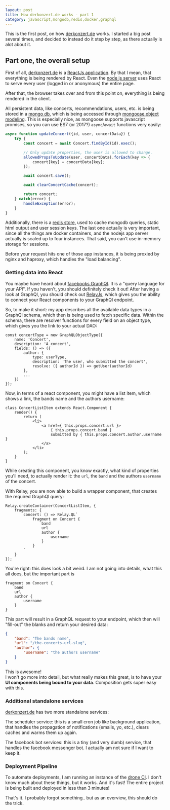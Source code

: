 ```yaml
---
layout: post
title: How derkonzert.de works - part 1
category: javascript,mongodb,redis,docker,graphql
---
```


This is the first post, on how [derkonzert.de] works. I started a big post several times, and decided to instead do it step by step, as there actually is alot about it.

## Part one, the overall setup

First of all, [derkonzert.de] is a [ReactJs application][react]. By that I mean, that everything is being rendered by React. Even the [node js server][nodejs] uses React to serve every user (logged in or anonymous) the entire page.

After that, the browser takes over and from this point on, everything is being rendered in the client.

All persistent data, like concerts, recommendations, users, etc. is being stored in a [mongo db][mongodb], which is being accessed through [mongoose object modeling][mongoose]. This is especially nice, as mongoose supports javascript promises, so you can use ES7 (or 2017?) `async`/`await` functions very easily:

```js
async function updateConcert({id, user, concertData}) {
    try {
        const concert = await Concert.findById(id).exec();

        // Only update properties, the user is allowed to change.
        allowedPropsToUpdate(user, concertData).forEach(key => {
            concert[key] = concertData[key];
        });

        await concert.save();

        await clearConcertCache(concert);

        return concert;
    } catch(error) {
        handleException(error);
    }
}
```

Additionally, there is a [redis store][redis], used to cache mongodb queries, static html output and user session keys. The last one actually is very important, since all the things are docker containers, and the nodejs app server actually is scaled up to four instances. That said, you can't use in-memory storage for sessions.  

Before your request hits one of those app instances, it is being proxied by nginx and haproxy, which handles the "load balancing".

### Getting data into React

You maybe have heard about [facebooks GraphQl][graphql]. It is a "query language for your API". If you haven't, you should definitely check it out! After having a look at GraphQl, you should check out [RelayJs][relay], which gives you the ability to connect your React components to your GraphQl endpoint.

So, to make it short: my app describes all the available data types in a GraphQl schema, which then is being used to fetch specific data. Within the schema, there are resolver functions for every field on an object type, which gives you the link to your actual DAO:

```
const concertType = new GraphQLObjectType({
    name: 'Concert',
    description: 'A concert',
    fields: () => ({
        author: {
            type: userType,
            description: 'The user, who submitted the concert',
            resolve: ({ authorId }) => getUser(authorId)
        },
        ...
    })
});
```

Now, in terms of a react component, you might have a list item, which shows a link, the bands name and the authors username:

```
class ConcertListItem extends React.Component {
    render() {
        return (
            <li>
                <a href={ this.props.concert.url }>
                    { this.props.concert.band }
                    submitted by { this.props.concert.author.username }
                </a>
            </li>
        );
    }
}
```

While creating this component, you know exactly, what kind of properties you'll need, to actually render it: the `url`, the `band` and the authors `username` of the concert.

With Relay, you are now able to build a wrapper component, that creates the required GraphQl query:

```
Relay.createContainer(ConcertListItem, {
    fragments: {
        concert: () => Relay.QL`
            fragment on Concert {
                band
                url
                author {
                    username
                }
            }
        `
    }
});
```

You're right: this does look a bit weird. I am not going into details, what this all does, but the important part is

```
fragment on Concert {
    band
    url
    author {
        username
    }
}
```

This part will result in a GraphQL request to your endpoint, which then will "fill-out" the blanks and return your desired data:

```json
{
    "band": "The bands name",
    "url": "/the-concerts-url-slug",
    "author": {
        "username": "the authors username"
    }
}
```

This is awesome!  
I won't go more into detail, but what really makes this great, is to have your **UI components being bound to your data**. Composition gets super easy with this.

### Additional standalone services

[derkonzert.de] has two more standalone services:

The scheduler service: this is a small cron job like background application, that handles the propagation of notifications (emails, yo, etc.), clears caches and warms them up again.

The facebook bot services: this is a tiny (and very dumb) service, that handles the facebook messenger bot. I actually am not sure if I want to keep it.

### Deployment Pipeline

To automate deployments, I am running an instance of the [drone CI][drone]. I don't know much about these things, but it works. And it's fast! The entire project is being built and deployed in less than 3 minutes!

That's it. I probably forgot something.. but as an overview, this should do the trick.

[derkonzert.de]: https://derkonzert.de/
[react]: https://facebook.github.io/react/
[nodejs]: https://nodejs.org/en/
[mongodb]: https://www.mongodb.com/
[mongoose]: https://www.mongodb.com/de
[redis]: https://redis.io/
[graphql]: http://graphql.org/
[relay]: https://facebook.github.io/relay/
[drone]: https://github.com/drone/drone
